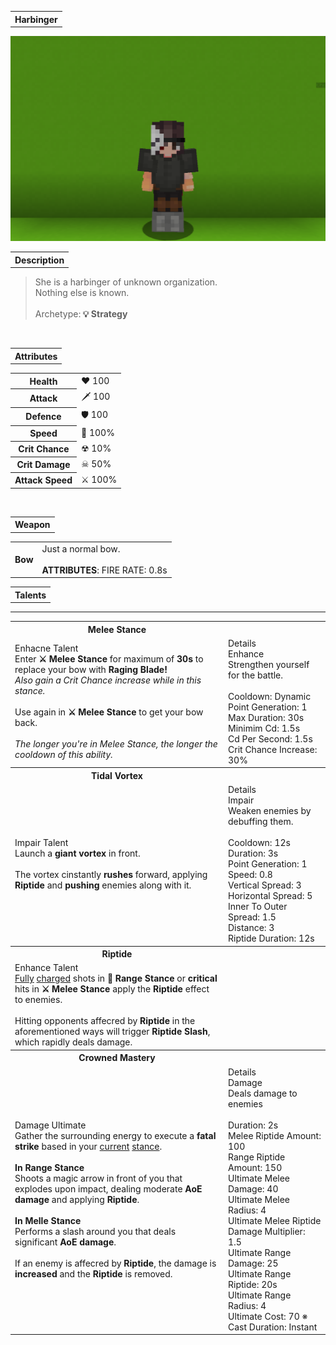 <table>
    <tr>
        <th>Harbinger</th>
    </tr>
</table>

![Harbinger Selfie](Harbinger.png)

<table>
    <tr>
        <th>Description</th>
    </tr>
</table>

>She is a harbinger of unknown organization.
<br>Nothing else is known.
<br><br>Archetype:<b> 💡 Strategy</b>


<br>
<table>
    <tr>
        <th>Attributes</th>
    </tr>
</table>
<table>
    <tr>
        <th>Health</th>
        <td>♥ 100</td>
    </tr>
        <th>Attack</th>
        <td>🗡 100</td>
    <tr>
        <th>Defence</th>
        <td>🛡 100</td>
    </tr>
    <tr>
        <th>Speed</th>
        <td>🌊 100%</td>
    </tr>
    <tr>
        <th>Crit Chance</th>
        <td>☢ 10%</td>
    </tr>
    <tr>
        <th>Crit Damage</th>
        <td>☠ 50%</td>
    </tr>
    <tr>
        <th>Attack Speed</th>
        <td>⚔ 100%</td>
    </tr>
</table>
<br>

<table>
    <tr>
        <th>Weapon</th>
    </tr>
</table>
<table>
    <tr>
        <td><b>Bow</b></td>
        <td>
            Just a normal bow.
            <br><br><b>ATTRIBUTES</b>:
            FIRE RATE: 0.8s
        </td>
    </tr>
</table>

<table>
    <tr>
        <th>Talents</th>
    </tr>
</table>

---
<table>
    <tr>
        <th>Melee Stance</th>
        <th></th>
    </tr>
    <tr>
        <td>
            Enhacne Talent
            <br>Enter <b>⚔ Melee Stance</b> for maximum of <b>30s</b> to replace your bow with <b>Raging Blade!</b>
            <br><i>Also gain a Crit Chance increase while in this stance.</i>
            <br><br>Use again in <b>⚔ Melee Stance</b> to get your bow back.
            <br><br><i>The longer you're in Melee Stance, the longer the cooldown of this ability.</i>
        </td>
      <td>
          Details
          <br>Enhance
          <br>Strengthen yourself for the battle.
          <br><br>Cooldown: Dynamic
          <br>Point Generation: 1
          <br>Max Duration: 30s
          <br>Minimim Cd: 1.5s
          <br>Cd Per Second: 1.5s
          <br>Crit Chance Increase: 30%
      </td>
    </tr>
    <tr>
        <th>Tidal Vortex</th>
        <th></th>
    </tr>
    <tr>
        <td>
            Impair Talent
            <br>Launch a <b>giant vortex</b> in front.
            <br><br>The vortex cinstantly <b>rushes</b> forward, applying <b>Riptide</b> and <b>pushing</b> enemies along with it.
        </td>
        <td>
            Details
            <br>Impair
            <br>Weaken enemies by debuffing them.
            <br><br>Cooldown: 12s
            <br>Duration: 3s
            <br>Point Generation: 1
            <br>Speed: 0.8
            <br>Vertical Spread: 3
            <br>Horizontal Spread: 5
            <br>Inner To Outer Spread: 1.5
            <br>Distance: 3
            <br>Riptide Duration: 12s
        </td>
    </tr>
    <tr>
        <th>Riptide</th>
        <th></th>
    </tr>
    <tr>
        <td>
            Enhance Talent
            <br><u>Fully</u> <u>charged</u> shots in <b>🏹 Range Stance</b> or <b>critical</b> hits in <b>⚔ Melee Stance</b> apply the <b>Riptide</b> effect to enemies.
            <br><br>Hitting opponents affecred by <b>Riptide</b> in the aforementioned ways will trigger <b>Riptide Slash</b>, which rapidly deals damage.
        </td>
        <td></td>
    </tr>
    <tr>
        <th>Crowned Mastery</th>
        <th></th>
    </tr>
    <tr>
        <td>
            Damage Ultimate
            <br>Gather the surrounding energy to execute a <b>fatal strike</b> based in your <u>current</u> <u>stance</u>.
            <br><br><b>In Range Stance</b>
            <br>Shoots a magic arrow in front of you that explodes upon impact, dealing moderate <b>AoE damage</b> and applying <b>Riptide</b>.
            <br><br><b>In Melle Stance</b>
            <br>Performs a slash around you that deals significant <b>AoE damage</b>.
            <br><br>If an enemy is affecred by <b>Riptide</b>, the damage is <b>increased</b> and the <b>Riptide</b> is removed.
        </td>
        <td>
            Details
            <br>Damage
            <br>Deals damage to enemies
            <br><br>Duration: 2s
            <br>Melee Riptide Amount: 100
            <br>Range Riptide Amount: 150
            <br>Ultimate Melee Damage: 40 
            <br>Ultimate Melee Radius: 4
            <br>Ultimate Melee Riptide Damage Multiplier: 1.5
            <br>Ultimate Range Damage: 25
            <br>Ultimate Range Riptide: 20s
            <br>Ultimate Range Radius: 4
            <br>Ultimate Cost: 70 ※
            <br>Cast Duration: Instant
        </td>
    </tr>
</table>